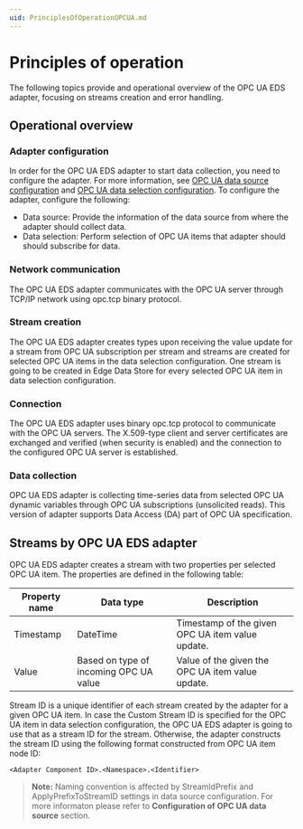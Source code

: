 ```yaml
---
uid: PrinciplesOfOperationOPCUA.md
---
```


# Principles of operation

The following topics provide and operational overview of the OPC UA EDS adapter, focusing on streams creation and error handling.

## Operational overview

### Adapter configuration

In order for the OPC UA EDS adapter to start data collection, you need to configure the adapter. For more information, see [OPC UA data source configuration](xref:OPCUADataSourceConfiguration) and [OPC UA data selection configuration](xref:OPCUADataSelectionConfiguration). To configure the adapter, configure the following:

- Data source: Provide the information of the data source from where the adapter should collect data.
- Data selection: Perform selection of OPC UA items that adapter should should subscribe for data.

### Network communication

The OPC UA EDS adapter communicates with the OPC UA server through TCP/IP network using opc.tcp binary protocol.

### Stream creation

The OPC UA EDS adapter creates types upon receiving the value update for a stream from OPC UA subscription per stream and streams are created for selected OPC UA items in the data selection configuration. One stream is going to be created in Edge Data Store for every selected OPC UA item in data selection configuration.

### Connection

The OPC UA EDS adapter uses binary opc.tcp protocol to communicate with the OPC UA servers. The X.509-type client and server certificates are exchanged and verified (when security is enabled) and the connection to the configured OPC UA server is established.

### Data collection

OPC UA EDS adapter is collecting time-series data from selected OPC UA dynamic variables through OPC UA subscriptions (unsolicited reads). This version of adapter supports Data Access (DA) part of OPC UA specification.

## Streams by OPC UA EDS adapter

OPC UA EDS adapter creates a stream with two properties per selected OPC UA item. The properties are defined in the following table:

| Property name | Data type | Description |
|---------------|-----------|-------------|
| Timestamp     | DateTime  | Timestamp of the given OPC UA item value update. |
| Value         | Based on type of incoming OPC UA value | Value of the given the OPC UA item value update. |

Stream ID is a unique identifier of each stream created by the adapter for a given OPC UA item. In case the Custom Stream ID is specified for the OPC UA item in data selection configuration, the OPC UA EDS adapter is going to use that as a stream ID for the stream. Otherwise, the adapter constructs the stream ID using the following format constructed from OPC UA item node ID:

```
<Adapter Component ID>.<Namespace>.<Identifier>
```

> **Note:** Naming convention is affected by StreamIdPrefix and ApplyPrefixToStreamID settings in data source configuration. For more informaton please refer to **Configuration of OPC UA data source** section.
